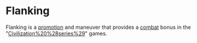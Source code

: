 # Flanking

Flanking is a [promotion](promotion) and maneuver that provides a [combat](combat) bonus in the "[Civilization%20%28series%29](Civilization)" games.